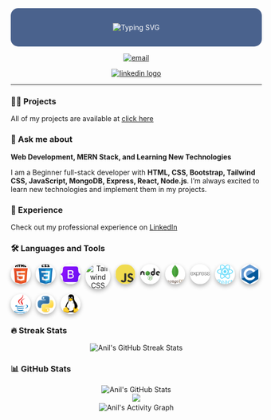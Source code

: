 <div align="center" style="background: rgba(30, 60, 114, 0.8); padding: 30px; border-radius: 15px; color: #ffffff;">
  <img src="https://readme-typing-svg.demolab.com?font=Fira+Code&pause=1000&width=600&lines=Hi+👋,+I'm+Anil+Yadav;Disciplined+%7C+Lifelong+Learner&center=true&size=30" alt="Typing SVG" />
</div>

<p align="center">
  <a href="mailto:rebelanil885@gmail.com">
    <img src="https://img.shields.io/badge/Email-Contact%20Me-EA4335?style=for-the-badge&logo=gmail&logoColor=white" alt="email"/>
  </a>
</p>

<div align="center">
  <a href="https://www.linkedin.com/in/anil-yadav-8b1361282?utm_source=share&utm_campaign=share_via&utm_content=profile&utm_medium=android_app" target="_blank">
    <img src="https://cdn.jsdelivr.net/gh/devicons/devicon/icons/linkedin/linkedin-original.svg" height="30" width="40" alt="linkedin logo" />
  </a>
</div>

---

### 👨‍💻 Projects

All of my projects are available at [click here](https://github.com/anilyadav45?tab=repositories)

### 💬 Ask me about

**Web Development, MERN Stack, and Learning New Technologies**

I am a Beginner full-stack developer with **HTML, CSS, Bootstrap, Tailwind CSS, JavaScript, MongoDB, Express, React, Node.js**. I’m always excited to learn new technologies and implement them in my projects.

### 📄 Experience

Check out my professional experience on [LinkedIn](https://www.linkedin.com/in/anil-yadav-8b1361282?utm_source=share&utm_campaign=share_via&utm_content=profile&utm_medium=android_app)

### 🛠️ Languages and Tools

<div align="center" style="display: flex; flex-wrap: wrap; gap: 10px;">
  <img src="https://raw.githubusercontent.com/devicons/devicon/master/icons/html5/html5-original-wordmark.svg" alt="HTML5" width="40" height="40" style="border-radius: 50%; box-shadow: 0px 4px 8px rgba(0, 0, 0, 0.3);" title="HTML5"/>
  <img src="https://raw.githubusercontent.com/devicons/devicon/master/icons/css3/css3-original-wordmark.svg" alt="CSS3" width="40" height="40" style="border-radius: 50%; box-shadow: 0px 4px 8px rgba(0, 0, 0, 0.3);" title="CSS3"/>
  <img src="https://raw.githubusercontent.com/devicons/devicon/master/icons/bootstrap/bootstrap-original.svg" alt="Bootstrap" width="40" height="40" style="border-radius: 50%; box-shadow: 0px 4px 8px rgba(0, 0, 0, 0.3);" title="Bootstrap"/>
  <img src="https://api.iconify.design/logos/tailwindcss.svg" alt="Tailwind CSS" width="50" height="50" style="border-radius: 50%; box-shadow: 0px 4px 8px rgba(0, 0, 0, 0.3);" title="Tailwind CSS"/>
  <img src="https://raw.githubusercontent.com/devicons/devicon/master/icons/javascript/javascript-original.svg" alt="JavaScript" width="40" height="40" style="border-radius: 50%; box-shadow: 0px 4px 8px rgba(0, 0, 0, 0.3);" title="JavaScript"/>
  <img src="https://raw.githubusercontent.com/devicons/devicon/master/icons/nodejs/nodejs-original-wordmark.svg" alt="Node.js" width="40" height="40" style="border-radius: 50%; box-shadow: 0px 4px 8px rgba(0, 0, 0, 0.3);" title="Node.js"/>
  <img src="https://raw.githubusercontent.com/devicons/devicon/master/icons/mongodb/mongodb-original-wordmark.svg" alt="MongoDB" width="40" height="40" style="border-radius: 50%; box-shadow: 0px 4px 8px rgba(0, 0, 0, 0.3);" title="MongoDB"/>
  <img src="https://raw.githubusercontent.com/devicons/devicon/master/icons/express/express-original-wordmark.svg" alt="Express" width="40" height="40" style="border-radius: 50%; box-shadow: 0px 4px 8px rgba(0, 0, 0, 0.3);" title="Express"/>
  <img src="https://raw.githubusercontent.com/devicons/devicon/master/icons/react/react-original-wordmark.svg" alt="React" width="40" height="40" style="border-radius: 50%; box-shadow: 0px 4px 8px rgba(0, 0, 0, 0.3);" title="React"/>
  <img src="https://raw.githubusercontent.com/devicons/devicon/master/icons/c/c-original.svg" alt="C" width="40" height="40" style="border-radius: 50%; box-shadow: 0px 4px 8px rgba(0, 0, 0, 0.3);" title="C"/>
  <img src="https://raw.githubusercontent.com/devicons/devicon/master/icons/java/java-original.svg" alt="Java" width="40" height="40" style="border-radius: 50%; box-shadow: 0px 4px 8px rgba(0, 0, 0, 0.3);" title="Java"/>
  <img src="https://raw.githubusercontent.com/devicons/devicon/master/icons/python/python-original.svg" alt="Python" width="40" height="40" style="border-radius: 50%; box-shadow: 0px 4px 8px rgba(0, 0, 0, 0.3);" title="Python"/>
  <img src="https://raw.githubusercontent.com/devicons/devicon/master/icons/linux/linux-original.svg" alt="Linux" width="40" height="40" style="border-radius: 50%; box-shadow: 0px 4px 8px rgba(0, 0, 0, 0.3);" title="Linux"/>
</div>

### 🔥 Streak Stats
<div align="center">
  <img src="https://github-readme-streak-stats.herokuapp.com/?user=anilyadav45&theme=dark&background=rgba(30, 60, 114, 0.8)&border=orange&stroke=blue&ring=red" alt="Anil's GitHub Streak Stats" />
</div>

### 📊 GitHub Stats
<div align="center">
  <img src="https://github-readme-stats-sigma-five.vercel.app/api?username=anilyadav45&show_icons=true&theme=dark" alt="Anil's GitHub Stats" />
</div>

<div align="center">
  <img src="https://raw.githubusercontent.com/Raymo111/Raymo111/master/animation.gif" width="50%">
</div>

<div align="center">
  <img src="https://activity-graph.herokuapp.com/graph?username=anilyadav45&theme=react-dark" alt="Anil's Activity Graph" />
</div>
